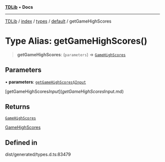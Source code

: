 [**TDLib**](../../../../../../README.md) • **Docs**

***

[TDLib](../../../../../../modules.md) / [index](../../../../../README.md) / [types](../../../README.md) / [default](../README.md) / getGameHighScores

# Type Alias: getGameHighScores()

> **getGameHighScores**: (`parameters`) => [`GameHighScores`](GameHighScores.md)

## Parameters

• **parameters**: [`getGameHighScores$Input`](getGameHighScores$Input.md)

[getGameHighScores$Input](getGameHighScores$Input.md)

## Returns

[`GameHighScores`](GameHighScores.md)

[GameHighScores](GameHighScores.md)

## Defined in

dist/generated/types.d.ts:83479
